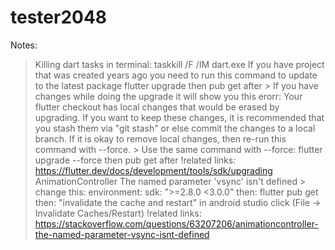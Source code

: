 # tester2048
 
Notes:
> Killing dart tasks in terminal:
    taskkill /F /IM dart.exe
> If you have project that was created years ago you need to run this command to update to the latest package
    flutter upgrade then pub get after
    > If you have changes while doing the upgrade it will show you this erorr:
        Your flutter checkout has local changes that would be erased by upgrading. If you want to keep these changes, it is recommended that you stash them via "git stash"
        or else commit the changes to a local branch. If it is okay to remove local changes, then re-run this command with --force.
    > Use the same command with --force:
        flutter upgrade --force then pub get after
    !related links: https://flutter.dev/docs/development/tools/sdk/upgrading
> AnimationController The named parameter 'vsync' isn't defined
    > change this:
        environment:
          sdk: ">=2.8.0 <3.0.0"
        then: flutter pub get
        then: "invalidate the cache and restart" in android studio click (File -> Invalidate Caches/Restart)
    !related links: https://stackoverflow.com/questions/63207206/animationcontroller-the-named-parameter-vsync-isnt-defined
